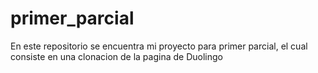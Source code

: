 # primer_parcial
En este repositorio se encuentra mi proyecto para primer parcial, el cual consiste en una clonacion de la pagina de Duolingo
